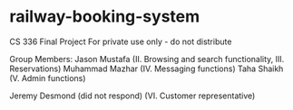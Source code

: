 # railway-booking-system
CS 336 Final Project
For private use only - do not distribute

Group Members:
Jason Mustafa (II. Browsing and search functionality, III. Reservations)
Muhammad Mazhar (IV. Messaging functions)
Taha Shaikh (V. Admin functions)

Jeremy Desmond (did not respond) (VI. Customer representative)
